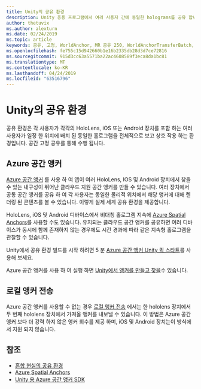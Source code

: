 ```yaml
---
title: Unity의 공유 환경
description: Unity 응용 프로그램에서 여러 사용자 간에 동일한 holograms를 공유 합니다.
author: thetuvix
ms.author: alexturn
ms.date: 02/24/2019
ms.topic: article
keywords: 공유, 고정, WorldAnchor, MR 공유 250, WorldAnchorTransferBatch, SpatialPerception, Azure, Azure 공간 앵커,
ms.openlocfilehash: fe755c15d942660b1e16b2335db28d3d7ce72816
ms.sourcegitcommit: 915d3cc63a5571ba22ac4608589f3eca8da1bc81
ms.translationtype: MT
ms.contentlocale: ko-KR
ms.lasthandoff: 04/24/2019
ms.locfileid: "63516796"
---
```

# <a name="shared-experiences-in-unity"></a>Unity의 공유 환경

공유 환경은 각 사용자가 각각의 HoloLens, iOS 또는 Android 장치를 포함 하는 여러 사용자가 일정 한 위치에 배치 된 동일한 홀로그램을 전체적으로 보고 상호 작용 하는 환경입니다. 공간 고정 공유를 통해 수행 됩니다.

## <a name="azure-spatial-anchors"></a>Azure 공간 앵커

<a href="https://docs.microsoft.com/azure/spatial-anchors/overview" target="_blank">Azure 공간 앵커</a> 를 사용 하 여 앱이 여러 HoloLens, IOS 및 Android 장치에서 찾을 수 있는 내구성이 뛰어난 클라우드 지원 공간 앵커를 만들 수 있습니다.  여러 장치에서 공통 공간 앵커를 공유 하 여 각 사용자는 동일한 물리적 위치에서 해당 앵커에 대해 렌더링 된 콘텐츠를 볼 수 있습니다.  이렇게 실제 세계 공유 환경을 제공합니다.

HoloLens, iOS 및 Android 디바이스에서 비대칭 홀로그램 지속에 <a href="https://docs.microsoft.com/azure/spatial-anchors/overview" target="_blank">Azure Spatial Anchors</a>를 사용할 수도 있습니다.  유지되는 클라우드 공간 앵커를 공유하면 여러 디바이스가 동시에 함께 존재하지 않는 경우에도 시간 경과에 따라 같은 지속형 홀로그램을 관찰할 수 있습니다.

Unity에서 공유 환경 빌드를 시작 하려면 5 분 <a href="https://docs.microsoft.com/azure/spatial-anchors/unity-overview" target="_blank">Azure 공간 앵커 Unity 퀵 스타트</a>를 사용해 보세요.

Azure 공간 앵커를 사용 하 여 실행 하면 <a href="https://docs.microsoft.com/azure/spatial-anchors/concepts/create-locate-anchors-unity" target="_blank">Unity에서 앵커를 만들고 찾을</a>수 있습니다.

## <a name="local-anchor-transfers"></a>로컬 앵커 전송

Azure 공간 앵커를 사용할 수 없는 경우 [로컬 앵커 전송](local-anchor-transfers-in-unity.md) 에서는 한 hololens 장치에서 두 번째 hololens 장치에서 가져올 앵커를 내보낼 수 있습니다.  이 방법은 Azure 공간 앵커 보다 더 강력 하지 않은 앵커 회수를 제공 하며, iOS 및 Android 장치는이 방식에서 지원 되지 않습니다.

## <a name="see-also"></a>참조
* [혼합 현실의 공유 환경](shared-experiences-in-mixed-reality.md)
* <a href="https://docs.microsoft.com/azure/spatial-anchors" target="_blank">Azure Spatial Anchors</a>
* <a href="https://docs.microsoft.com/dotnet/api/Microsoft.Azure.SpatialAnchors" target="_blank">Unity 용 Azure 공간 앵커 SDK</a>